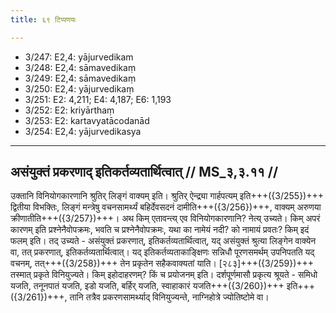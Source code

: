 ```yaml
---
title: ६९ टिप्पणयः

---
```

- 3/247: E2,4: yājurvedikam
- 3/248: E2,4: sāmavedikaṃ
- 3/249: E2,4: sāmavedikaṃ
- 3/250: E2,4: yājurvedikaṃ
- 3/251: E2: 4,211; E4: 4,187; E6: 1,193
- 3/252: E2: kriyārthaṃ
- 3/253: E2: kartavyatācodanād
- 3/254: E2,4: yājurvedikasya

____________________________________________


## असंयुक्तं प्रकरणाद् इतिकर्तव्यतार्थित्वात् // MS_३,३.११ //

उक्तानि विनियोगकारणानि श्रुतिर् लिङ्गं वाक्यम् इति। श्रुतिर् ऐन्द्र्या गार्हपत्यम् इति+++({3/255})+++ द्वितीया विभक्तिः, लिङ्गं मन्त्रेषु वचनसामर्थ्यं बहिर्देवसदनं दामीति+++({3/256})+++, वाक्यम् अरुणया क्रीणातीति+++({3/257})+++। अथ किम् एतावन्त्य् एव विनियोगकारणानि? नेत्य् उच्यते। किम् अपरं कारणम् इति प्रश्नेनैवोपक्रमः, भवति च प्रश्नेनैवोपक्रमः, यथा का नामेयं नदी? को नामायं प्रवतः? किम् इदं फलम् इति।
तद् उच्यते - असंयुक्तं प्रकरणात्, इतिकर्तव्यतार्थित्वात्, यद् असंयुक्तं श्रुत्या लिङ्गेन वाक्येन वा, तत् प्रकरणात्, इतिकर्तव्यतार्थित्वात्। यद् इतिकर्तव्यताकाङ्क्षिणः सन्निधौ पूरणसमर्थम् उपनिपतति यद् वचनम्, तत्+++({3/258})+++ तेन प्रकृतेन सहैकवाक्यतां याति। [२८३]+++({3/259})+++ तस्मात् प्रकृते विनियुज्यते। किम् इहोदाहरणम्? किं च प्रयोजनम् इति। दर्शपूर्णमासौ प्रकृत्य श्रूयते - समिधो यजति, तनूनपातं यजति, इडो यजति, बर्हिर् यजति, स्वाहाकारं यजति+++({3/260})+++ इति+++({3/261})+++, तानि तत्रैव प्रकरणसामर्थ्याद् विनियुज्यन्ते, नाग्निहोत्रे ज्योतिष्टोमे वा।